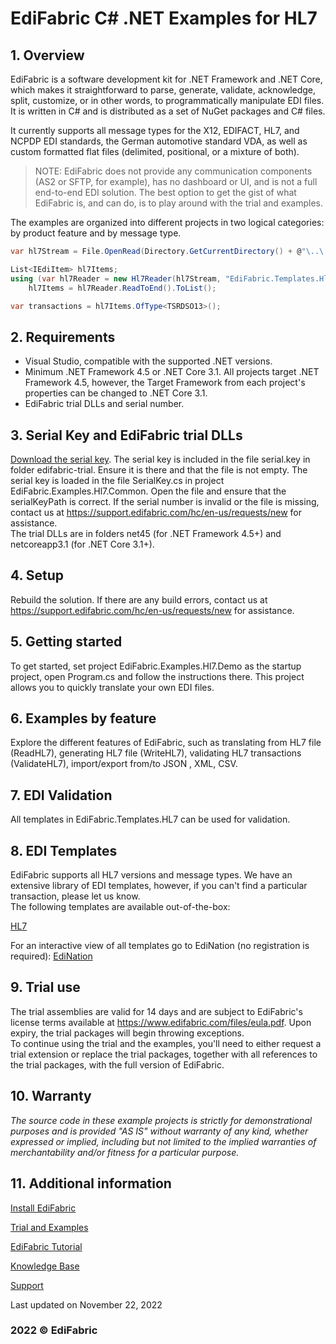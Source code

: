 # EdiFabric C# .NET Examples for HL7

## 1. Overview
EdiFabric is a software development kit for .NET Framework and .NET Core, which makes it straightforward to parse, generate, validate, acknowledge, split, customize, or in other words, to programmatically manipulate EDI files. It is written in C# and is distributed as a set of NuGet packages and C# files.  

It currently supports all message types for the X12, EDIFACT, HL7, and NCPDP EDI standards, the German automotive standard VDA, as well as custom formatted flat files (delimited, positional, or a mixture of both).  

> NOTE: EdiFabric does not provide any communication components (AS2 or SFTP, for example), has no dashboard or UI, and is not a full end-to-end EDI solution.
The best option to get the gist of what EdiFabric is, and can do, is to play around with the trial and examples.  

The examples are organized into different projects in two logical categories: by product feature and by message type.    

```C#
var hl7Stream = File.OpenRead(Directory.GetCurrentDirectory() + @"\..\..\..\Files\PharmacyTreatmentDispenses_RDSO13.txt");

List<IEdiItem> hl7Items;
using (var hl7Reader = new Hl7Reader(hl7Stream, "EdiFabric.Templates.Hl7"))
    hl7Items = hl7Reader.ReadToEnd().ToList();

var transactions = hl7Items.OfType<TSRDSO13>();
```  

## 2. Requirements
- Visual Studio, compatible with the supported .NET versions.  
- Minimum .NET Framework 4.5 or .NET Core 3.1. All projects target .NET Framework 4.5, however, the Target Framework from each project's properties can be changed to .NET Core 3.1.  
- EdiFabric trial DLLs and serial number.  

## 3. Serial Key and EdiFabric trial DLLs
[Download the serial key](https://sowl.co/oApEt). The serial key is included in the file serial.key in folder edifabric-trial. Ensure it is there and that the file is not empty. The serial key is loaded in the file SerialKey.cs in project EdiFabric.Examples.Hl7.Common. Open the file and ensure that the serialKeyPath is correct. 
If the serial number is invalid or the file is missing, contact us at https://support.edifabric.com/hc/en-us/requests/new for assistance.  
The trial DLLs are in folders net45 (for .NET Framework 4.5+) and netcoreapp3.1 (for .NET Core 3.1+).

## 4. Setup
Rebuild the solution. If there are any build errors, contact us at https://support.edifabric.com/hc/en-us/requests/new for assistance.

## 5. Getting started
To get started, set project EdiFabric.Examples.Hl7.Demo as the startup project, open Program.cs and follow the instructions there. This project allows you to quickly translate your own EDI files.  

## 6. Examples by feature
Explore the different features of EdiFabric, such as translating from HL7 file (ReadHL7), generating HL7 file (WriteHL7), validating HL7 transactions (ValidateHL7), 
import/export from/to JSON , XML, CSV.  

## 7. EDI Validation
All templates in EdiFabric.Templates.HL7 can be used for validation.  

## 8. EDI Templates
EdiFabric supports all HL7 versions and message types. We have an extensive library of EDI templates, however, if you can't find a particular transaction, please let us know.   
The following templates are available out-of-the-box:  

[HL7](https://support.edifabric.com/hc/en-us/articles/360017128357-HL7-version-2-6)

For an interactive view of all templates go to EdiNation (no registration is required):
[EdiNation](https://edination.com/edi-formats.html)

## 9. Trial use
The trial assemblies are valid for 14 days and are subject to EdiFabric's license terms available at https://www.edifabric.com/files/eula.pdf. Upon expiry, the trial packages will begin throwing exceptions.   
To continue using the trial and the examples, you'll need to either request a trial extension or replace the trial packages, together with all references to the trial packages, with the full version of EdiFabric.  

## 10. Warranty
*The source code in these example projects is strictly for demonstrational purposes and is provided "AS IS" without warranty of any kind, whether expressed or implied, including but not limited to the implied warranties of merchantability and/or fitness for a particular purpose.*

## 11. Additional information

[Install EdiFabric](https://support.edifabric.com/hc/en-us/articles/360016808578-Install-EdiFabric)

[Trial and Examples](https://support.edifabric.com/hc/en-us/articles/360000280532-Trial-and-Examples)

[EdiFabric Tutorial](https://support.edifabric.com/hc/en-us/articles/360000291511-Tutorial-EDI-NET-Tools-Basics)

[Knowledge Base](https://support.edifabric.com)

[Support](https://support.edifabric.com/hc/en-us/requests/new)

Last updated on November 22, 2022
### 2022 © EdiFabric
